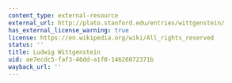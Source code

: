 ```yaml
---
content_type: external-resource
external_url: http://plato.stanford.edu/entries/wittgenstein/
has_external_license_warning: true
license: https://en.wikipedia.org/wiki/All_rights_reserved
status: ''
title: Ludwig Wittgenstein
uid: ae7ecdc5-faf3-46dd-a1f0-14626072371b
wayback_url: ''
---
```


